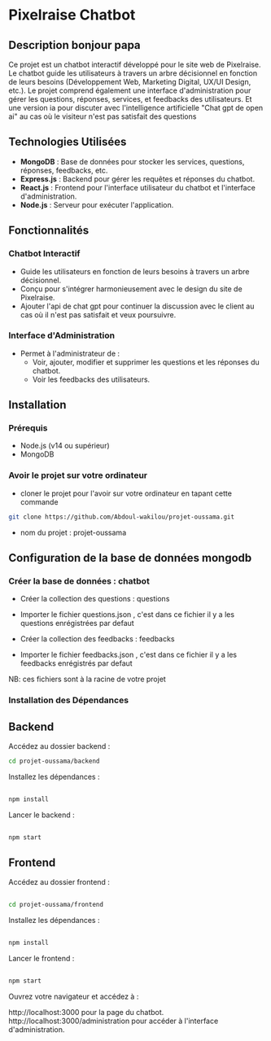 # Pixelraise Chatbot

## Description bonjour papa

Ce projet est un chatbot interactif développé pour le site web de Pixelraise. Le chatbot guide les utilisateurs à travers un arbre décisionnel en fonction de leurs besoins (Développement Web, Marketing Digital, UX/UI Design, etc.). Le projet comprend également une interface d'administration pour gérer les questions, réponses, services, et feedbacks des utilisateurs. Et une version ia pour discuter avec l'intelligence artificielle "Chat gpt de open ai" au cas où le visiteur n'est pas satisfait des questions

## Technologies Utilisées

- **MongoDB** : Base de données pour stocker les services, questions, réponses, feedbacks, etc.
- **Express.js** : Backend pour gérer les requêtes et réponses du chatbot.
- **React.js** : Frontend pour l'interface utilisateur du chatbot et l'interface d'administration.
- **Node.js** : Serveur pour exécuter l'application.

## Fonctionnalités

### Chatbot Interactif

- Guide les utilisateurs en fonction de leurs besoins à travers un arbre décisionnel.
- Conçu pour s'intégrer harmonieusement avec le design du site de Pixelraise.
- Ajouter l'api de chat gpt pour continuer la discussion avec le client au cas où il n'est pas satisfait et veux poursuivre.

### Interface d'Administration

- Permet à l'administrateur de :
  - Voir, ajouter, modifier et supprimer les questions et les réponses du chatbot.
  - Voir les feedbacks des utilisateurs.


## Installation

### Prérequis

- Node.js (v14 ou supérieur)
- MongoDB

### Avoir le projet sur votre ordinateur

- cloner le projet pour l'avoir sur votre ordinateur en tapant cette commande

```bash
git clone https://github.com/Abdoul-wakilou/projet-oussama.git

```
- nom du projet : projet-oussama

## Configuration de la base de données mongodb

### Créer la base de données : chatbot

- Créer la collection des questions : questions
- Importer le fichier questions.json , c'est dans ce fichier il y a les questions enrégistrées par defaut

- Créer la collection des feedbacks : feedbacks
- Importer le fichier feedbacks.json , c'est dans ce fichier il y a les feedbacks enrégistrés par defaut

NB: ces fichiers sont à la racine de votre projet


### Installation des Dépendances

## Backend
Accédez au dossier backend :
```bash
cd projet-oussama/backend

```
Installez les dépendances :

```bash
 
npm install
```

Lancer le backend :
```bash
 
npm start
```

## Frontend
Accédez au dossier frontend :
```bash
 
cd projet-oussama/frontend
```
Installez les dépendances :
```bash
 
npm install
```
Lancer le frontend :
```bash
 
npm start
```

Ouvrez votre navigateur et accédez à :

http://localhost:3000 pour la page du chatbot.
http://localhost:3000/administration pour accéder à l'interface d'administration.

